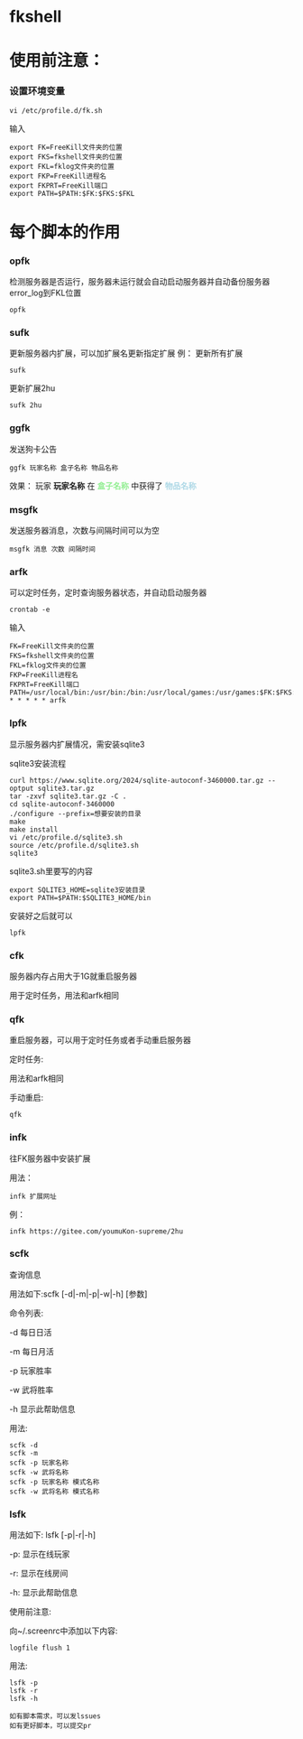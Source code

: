 # fkshell
# 使用前注意：

### 设置环境变量
```shell
vi /etc/profile.d/fk.sh
```
输入
```shell
export FK=FreeKill文件夹的位置
export FKS=fkshell文件夹的位置
export FKL=fklog文件夹的位置
export FKP=FreeKill进程名
export FKPRT=FreeKill端口
export PATH=$PATH:$FK:$FKS:$FKL
```

# 每个脚本的作用
### opfk
检测服务器是否运行，服务器未运行就会自动启动服务器并自动备份服务器error_log到FKL位置
```shell
opfk
```
### sufk
更新服务器内扩展，可以加扩展名更新指定扩展
例：
更新所有扩展
```shell
sufk
```
更新扩展2hu
```shell
sufk 2hu
```
### ggfk
发送狗卡公告 
```shell
ggfk 玩家名称 盒子名称 物品名称
```
效果：
玩家 **玩家名称** 在 **<font color=lightgreen>盒子名称</font>** 中获得了 **<font color=lightblue>物品名称</font>**
### msgfk
发送服务器消息，次数与间隔时间可以为空
```shell
msgfk 消息 次数 间隔时间
```
### arfk
可以定时任务，定时查询服务器状态，并自动启动服务器
```shell
crontab -e
```
输入
```shell
FK=FreeKill文件夹的位置
FKS=fkshell文件夹的位置
FKL=fklog文件夹的位置
FKP=FreeKill进程名
FKPRT=FreeKill端口
PATH=/usr/local/bin:/usr/bin:/bin:/usr/local/games:/usr/games:$FK:$FKS:$FKL:$FKP:$FKPRT
* * * * * arfk
```
### lpfk
显示服务器内扩展情况，需安装sqlite3

sqlite3安装流程
```shell
curl https://www.sqlite.org/2024/sqlite-autoconf-3460000.tar.gz --optput sqlite3.tar.gz
tar -zxvf sqlite3.tar.gz -C .
cd sqlite-autoconf-3460000
./configure --prefix=想要安装的目录
make
make install
vi /etc/profile.d/sqlite3.sh
source /etc/profile.d/sqlite3.sh
sqlite3
```
sqlite3.sh里要写的内容
```shell
export SQLITE3_HOME=sqlite3安装目录
export PATH=$PATH:$SQLITE3_HOME/bin
```
安装好之后就可以
```shell
lpfk
```

### cfk

服务器内存占用大于1G就重启服务器

用于定时任务，用法和arfk相同

### qfk
重启服务器，可以用于定时任务或者手动重启服务器

定时任务:

用法和arfk相同

手动重启:
```shell
qfk
```

### infk
往FK服务器中安装扩展

用法：
```shell
infk 扩展网址
```

例：
```shell
infk https://gitee.com/youmuKon-supreme/2hu
```

### scfk
查询信息

用法如下:scfk [-d|-m|-p|-w|-h] [参数]

命令列表:

-d 每日日活

-m 每日月活

-p 玩家胜率 

-w 武将胜率

-h 显示此帮助信息

用法:

```shell
scfk -d
scfk -m
scfk -p 玩家名称
scfk -w 武将名称
scfk -p 玩家名称 模式名称
scfk -w 武将名称 模式名称
```

### lsfk
用法如下: lsfk [-p|-r|-h]

-p: 显示在线玩家

-r: 显示在线房间

-h: 显示此帮助信息

使用前注意:

向~/.screenrc中添加以下内容:

```shell
logfile flush 1
```
用法:

```shell
lsfk -p
lsfk -r
lsfk -h
```

```
如有脚本需求，可以发lssues
如有更好脚本，可以提交pr
```
